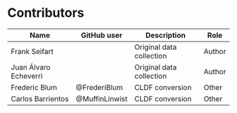 # Contributors

Name | GitHub user | Description | Role |
--- | --- | --- | --- |
Frank Seifart | | Original data collection | Author |
Juan Álvaro Echeverri | | Original data collection | Author |
Frederic Blum | @FrederiBlum | CLDF conversion | Other |
Carlos Barrientos | @MuffinLinwist | CLDF conversion | Other |
